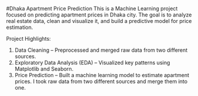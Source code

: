 #Dhaka Apartment Price Prediction
This is a Machine Learning project focused on predicting apartment prices in Dhaka city. The goal is to analyze real estate data, clean and visualize it, and build a predictive model for price estimation.

Project Highlights:
1. Data Cleaning – Preprocessed and merged raw data from two different sources.
2. Exploratory Data Analysis (EDA) – Visualized key patterns using Matplotlib and Seaborn.
3. Price Prediction – Built a machine learning model to estimate apartment prices.
I took raw data from two different sources and merge them into one.
